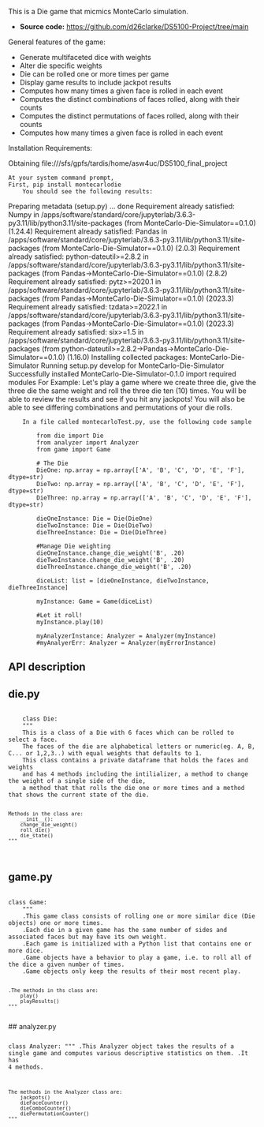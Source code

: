 This is a Die game that micmics MonteCarlo simulation.

- **Source code:** https://github.com/d26clarke/DS5100-Project/tree/main


General features of the game:

- Generate multifaceted dice with weights
- Alter die specific weights
- Die can be rolled one or more times per game
- Display game results to include jackpot results
- Computes how many times a given face is rolled in each event
- Computes the distinct combinations of faces rolled, along with their counts
- Computes the distinct permutations of faces rolled, along with their counts
- Computes how many times a given face is rolled in each event


Installation Requirements:

Obtaining file:///sfs/gpfs/tardis/home/asw4uc/DS5100_final_project
 

    At your system command prompt,
    First, pip install montecarlodie
        You should see the following results:
           
 Preparing metadata (setup.py) ... done
Requirement already satisfied: Numpy in /apps/software/standard/core/jupyterlab/3.6.3-py3.11/lib/python3.11/site-packages (from MonteCarlo-Die-Simulator==0.1.0) (1.24.4)
Requirement already satisfied: Pandas in /apps/software/standard/core/jupyterlab/3.6.3-py3.11/lib/python3.11/site-packages (from MonteCarlo-Die-Simulator==0.1.0) (2.0.3)
Requirement already satisfied: python-dateutil>=2.8.2 in /apps/software/standard/core/jupyterlab/3.6.3-py3.11/lib/python3.11/site-packages (from Pandas->MonteCarlo-Die-Simulator==0.1.0) (2.8.2)
Requirement already satisfied: pytz>=2020.1 in /apps/software/standard/core/jupyterlab/3.6.3-py3.11/lib/python3.11/site-packages (from Pandas->MonteCarlo-Die-Simulator==0.1.0) (2023.3)
Requirement already satisfied: tzdata>=2022.1 in /apps/software/standard/core/jupyterlab/3.6.3-py3.11/lib/python3.11/site-packages (from Pandas->MonteCarlo-Die-Simulator==0.1.0) (2023.3)
Requirement already satisfied: six>=1.5 in /apps/software/standard/core/jupyterlab/3.6.3-py3.11/lib/python3.11/site-packages (from python-dateutil>=2.8.2->Pandas->MonteCarlo-Die-Simulator==0.1.0) (1.16.0)
Installing collected packages: MonteCarlo-Die-Simulator
  Running setup.py develop for MonteCarlo-Die-Simulator
Successfully installed MonteCarlo-Die-Simulator-0.1.0
    import required modules
        For Example: Let's play a game where we create three die, give the three die the same weight
                        and roll the three die ten (10) times.  You will be able to review the results and see if 
                        you hit any jackpots!  You will also be able to see differing combinations and permutations
                        of your die rolls.

        In a file called montecarloTest.py, use the following code sample

            from die import Die
            from analyzer import Analyzer
            from game import Game

            # The Die
            DieOne: np.array = np.array(['A', 'B', 'C', 'D', 'E', 'F'], dtype=str)
            DieTwo: np.array = np.array(['A', 'B', 'C', 'D', 'E', 'F'], dtype=str)
            DieThree: np.array = np.array(['A', 'B', 'C', 'D', 'E', 'F'], dtype=str)
            
            dieOneInstance: Die = Die(DieOne)
            dieTwoInstance: Die = Die(DieTwo)
            dieThreeInstance: Die = Die(DieThree)
            
            #Manage Die weighting
            dieOneInstance.change_die_weight('B', .20)
            dieTwoInstance.change_die_weight('B', .20)
            dieThreeInstance.change_die_weight('B', .20)

            diceList: list = [dieOneInstance, dieTwoInstance, dieThreeInstance]

            myInstance: Game = Game(diceList)

            #Let it roll!
            myInstance.play(10)

            myAnalyzerInstance: Analyzer = Analyzer(myInstance) 
            #myAnalyerErr: Analyzer = Analyzer(myErrorInstance)


API description
----------------------

## die.py
<code>
    class Die:
    """
    This is a class of a Die with 6 faces which can be rolled to select a face. 
    The faces of the die are alphabetical letters or numeric(eg. A, B, C... or 1,2,3..) with equal weights that defaults to 1. 
    This class contains a private dataframe that holds the faces and weights
    and has 4 methods including the intilializer, a method to change the weight of a single side of the die, 
    a method that that rolls the die one or more times and a method that shows the current state of the die. 
   
    Methods in the class are:
        __init__():
        change_die_weight() 
        roll_die()
        die_state()
    """

</code>

## game.py
<code>
class Game:
    """
    .This game class consists of rolling one or more similar dice (Die objects) one or more times.
    .Each die in a given game has the same number of sides and associated faces but may have its own weight.
    .Each game is initialized with a Python list that contains one or more dice.
    .Game objects have a behavior to play a game, i.e. to roll all of the dice a given number of times.
    .Game objects only keep the results of their most recent play.
    
    .The methods in ths class are:
        play() 
        playResults()
    """

          
</code>
## analyzer.py
<code>
 
class Analyzer:
    """
    .This Analyzer object takes the results of a single game and computes various descriptive statistics on them.
    .It has 4 methods. 

    The methods in the Analyzer class are:
        jackpots() 
        dieFaceCounter()
        dieComboCounter()
        diePermutationCounter()
    """

  
</code>

